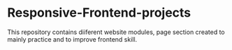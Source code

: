 # Responsive-Frontend-projects
This repository contains diiferent website modules, page section created to mainly practice and to improve frontend skill.
